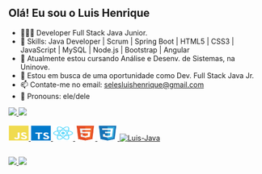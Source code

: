    ##            Olá! Eu sou o Luis Henrique
   
-  👨🏾‍💻 Developer Full Stack Java Junior.
-  🤖    Skills: Java Developer | Scrum | Spring Boot | HTML5 | CSS3 | JavaScript | MySQL | Node.js | Bootstrap | Angular
- 🌱 Atualmente estou cursando Análise e Desenv. de Sistemas, na Uninove.
- 💞️  Estou em busca  de uma oportunidade como Dev. Full Stack Java Jr.
- 📫  Contate-me no email: selesluishenrique@gmail.com
-  🙂 Pronouns: ele/dele

<a href="https://github.com/Luisseles">
  <img height="180em" src="https://github-readme-stats.vercel.app/api?username=Luisseles&show_icons=true&theme=dracula&include_all_commits=true&count_private=true"/>
  <img height="180em" src="https://github-readme-stats.vercel.app/api/top-langs/?username=Luisseles&layout=compact&langs_count=7&theme=dracula"/>

   <br>
   </div>
<div style="display: inline_block"><br>
   <img align="justify" alt="Luis-Js" height="30" width="40" src="https://raw.githubusercontent.com/devicons/devicon/master/icons/javascript/javascript-plain.svg">
  <img align="justify" alt="Luis-Ts" height="30" width="40" src="https://raw.githubusercontent.com/devicons/devicon/master/icons/typescript/typescript-plain.svg">
  <img align="justify" alt="Luis-React" height="30" width="40" src="https://raw.githubusercontent.com/devicons/devicon/master/icons/react/react-original.svg">
  <img align="justify" alt="Luis-HTML" height="30" width="40" src="https://raw.githubusercontent.com/devicons/devicon/master/icons/html5/html5-original.svg">
  <img align="justify" alt="Luis-CSS" height="30" width="40" src="https://raw.githubusercontent.com/devicons/devicon/master/icons/css3/css3-original.svg">
      <img align="justify" alt="Luis-Java" height="31" width="29" <img src="https://cdn.icon-icons.com/icons2/159/PNG/128/java_22523.png" class="lazy" data-original="https://cdn.icon-icons.com/icons2/159/PNG/128/java_22523.png" title="Download ícone Java   Livre" alt="ícone Java" style="display: inline;">
   
       
   </div>
   
##



   <div> 
   
   
   <a href="https://www.linkedin.com/in/luis-henrique-seles-58b664207/" target="_blank"><img src="https://img.shields.io/badge/-LinkedIn-%230077B5?style=for-the-badge&logo=linkedin&logoColor=white" target="_blank">
      <a href = "mailto:selesluishenrique@gmail.com"><img src="https://img.shields.io/badge/-Gmail-%23333?style=for-the-badge&logo=gmail&logoColor=white" target="_blank"></a>
      
      
   </div>
      

   
